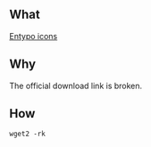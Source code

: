 ## What

[Entypo icons](https://entypo.com/)

## Why

The official download link is broken.

## How

`wget2 -rk`

